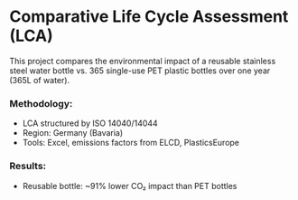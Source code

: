 # Comparative Life Cycle Assessment (LCA)
This project compares the environmental impact of a reusable stainless steel water bottle vs. 365 single-use PET plastic bottles over one year (365L of water).

### Methodology:
- LCA structured by ISO 14040/14044
- Region: Germany (Bavaria)
- Tools: Excel, emissions factors from ELCD, PlasticsEurope

### Results:
- Reusable bottle: ~91% lower CO₂ impact than PET bottles

